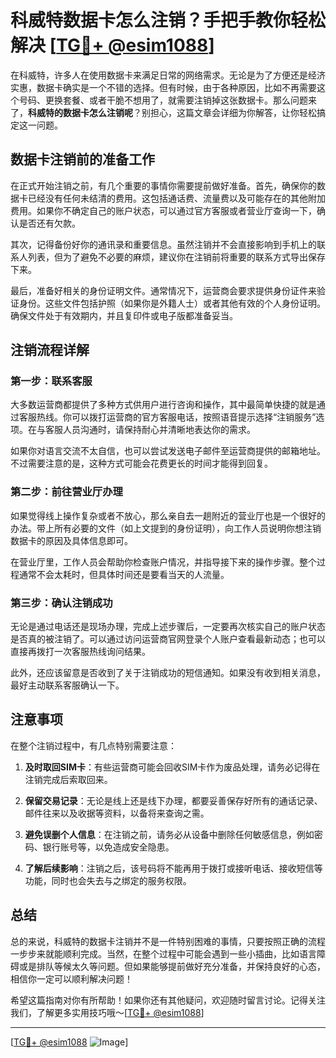 # 科威特数据卡怎么注销？手把手教你轻松解决 [[TG💪+ @esim1088](https://t.me/s/esim1088)]

在科威特，许多人在使用数据卡来满足日常的网络需求。无论是为了方便还是经济实惠，数据卡确实是一个不错的选择。但有时候，由于各种原因，比如不再需要这个号码、更换套餐、或者干脆不想用了，就需要注销掉这张数据卡。那么问题来了，**科威特的数据卡怎么注销呢**？别担心，这篇文章会详细为你解答，让你轻松搞定这一问题。

## 数据卡注销前的准备工作

在正式开始注销之前，有几个重要的事情你需要提前做好准备。首先，确保你的数据卡已经没有任何未结清的费用。这包括通话费、流量费以及可能存在的其他附加费用。如果你不确定自己的账户状态，可以通过官方客服或者营业厅查询一下，确认是否还有欠款。

其次，记得备份好你的通讯录和重要信息。虽然注销并不会直接影响到手机上的联系人列表，但为了避免不必要的麻烦，建议你在注销前将重要的联系方式导出保存下来。

最后，准备好相关的身份证明文件。通常情况下，运营商会要求提供身份证件来验证身份。这些文件包括护照（如果你是外籍人士）或者其他有效的个人身份证明。确保文件处于有效期内，并且复印件或电子版都准备妥当。

## 注销流程详解

### 第一步：联系客服

大多数运营商都提供了多种方式供用户进行咨询和操作，其中最简单快捷的就是通过客服热线。你可以拨打运营商的官方客服电话，按照语音提示选择“注销服务”选项。在与客服人员沟通时，请保持耐心并清晰地表达你的需求。

如果你对语言交流不太自信，也可以尝试发送电子邮件至运营商提供的邮箱地址。不过需要注意的是，这种方式可能会花费更长的时间才能得到回复。

### 第二步：前往营业厅办理

如果觉得线上操作复杂或者不放心，那么亲自去一趟附近的营业厅也是一个很好的办法。带上所有必要的文件（如上文提到的身份证明），向工作人员说明你想注销数据卡的原因及具体信息即可。

在营业厅里，工作人员会帮助你检查账户情况，并指导接下来的操作步骤。整个过程通常不会太耗时，但具体时间还是要看当天的人流量。

### 第三步：确认注销成功

无论是通过电话还是现场办理，完成上述步骤后，一定要再次核实自己的账户状态是否真的被注销了。可以通过访问运营商官网登录个人账户查看最新动态；也可以直接再拨打一次客服热线询问结果。

此外，还应该留意是否收到了关于注销成功的短信通知。如果没有收到相关消息，最好主动联系客服确认一下。

## 注意事项

在整个注销过程中，有几点特别需要注意：

1. **及时取回SIM卡**：有些运营商可能会回收SIM卡作为废品处理，请务必记得在注销完成后索取回来。
   
2. **保留交易记录**：无论是线上还是线下办理，都要妥善保存好所有的通话记录、邮件往来以及收据等资料，以备将来查询之需。

3. **避免误删个人信息**：在注销之前，请务必从设备中删除任何敏感信息，例如密码、银行账号等，以免造成安全隐患。

4. **了解后续影响**：注销之后，该号码将不能再用于拨打或接听电话、接收短信等功能，同时也会失去与之绑定的服务权限。

## 总结

总的来说，科威特的数据卡注销并不是一件特别困难的事情，只要按照正确的流程一步步来就能顺利完成。当然，在整个过程中可能会遇到一些小插曲，比如语言障碍或是排队等候太久等问题。但如果能够提前做好充分准备，并保持良好的心态，相信你一定可以顺利解决问题！

希望这篇指南对你有所帮助！如果你还有其他疑问，欢迎随时留言讨论。记得关注我们，了解更多实用技巧哦～[[TG💪+ @esim1088](https://t.me/s/esim1088)]

---

[[TG💪+ @esim1088](https://t.me/s/esim1088) ![Image](https://i.postimg.cc/4NQfJmqS/Snipaste-2025-05-13-00-14-12.png)]
